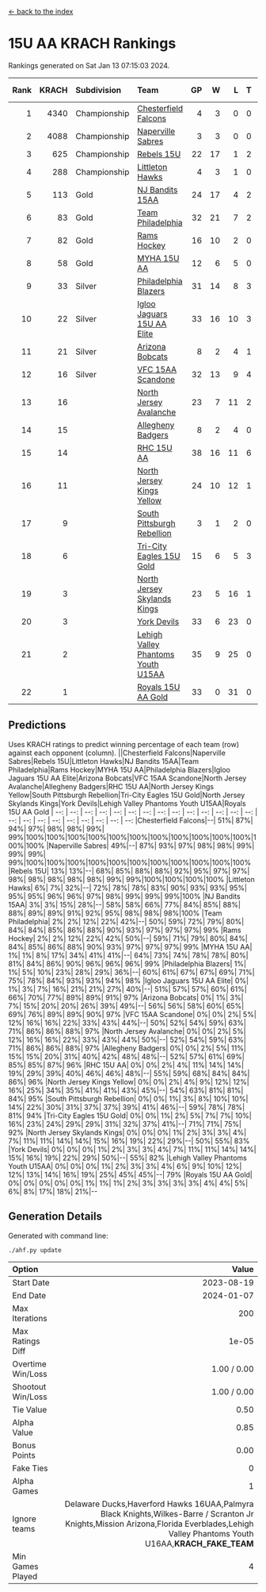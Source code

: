 [<- back to the index](readme.md)
# 15U AA KRACH Rankings
Rankings generated on Sat Jan 13 07:15:03 2024.

Rank|KRACH|Subdivision|Team|GP|W|L|T|OTW|OTL|SoS|Exp Wins|Win Diff
---:|---:|:---|:---|---:|---:|---:|---:|---:|---:|---:|---:|---:
1|4340|Championship|[Chesterfield Falcons](https://gamesheetstats.com/seasons/3659/teams/143334/schedule)|4|3|0|0|1|0|148|4.8|-0.0
2|4088|Championship|[Naperville Sabres](https://gamesheetstats.com/seasons/3659/teams/143335/schedule)|3|3|0|0|0|0|175|3.8|-0.0
3|625|Championship|[Rebels 15U](https://gamesheetstats.com/seasons/3659/teams/140654/schedule)|22|17|1|2|1|1|413|19.8|-0.0
4|288|Championship|[Littleton Hawks](https://gamesheetstats.com/seasons/3659/teams/177078/schedule)|4|3|1|0|0|0|158|3.8|-0.0
5|113|Gold|[NJ Bandits 15AA](https://gamesheetstats.com/seasons/3659/teams/140648/schedule)|24|17|4|2|0|1|99|18.9|0.0
6|83|Gold|[Team Philadelphia](https://gamesheetstats.com/seasons/3659/teams/140657/schedule)|32|21|7|2|2|0|86|24.9|0.0
7|82|Gold|[Rams Hockey](https://gamesheetstats.com/seasons/3659/teams/140653/schedule)|16|10|2|0|2|2|281|12.9|0.0
8|58|Gold|[MYHA 15U AA](https://gamesheetstats.com/seasons/3659/teams/140647/schedule)|12|6|5|0|1|0|404|7.9|0.0
9|33|Silver|[Philadelphia Blazers](https://gamesheetstats.com/seasons/3659/teams/140652/schedule)|31|14|8|3|5|1|26|21.4|0.0
10|22|Silver|[Igloo Jaguars 15U AA Elite](https://gamesheetstats.com/seasons/3659/teams/140645/schedule)|33|16|10|3|2|2|25|20.4|0.0
11|21|Silver|[Arizona Bobcats](https://gamesheetstats.com/seasons/3659/teams/143338/schedule)|8|2|4|1|0|1|134|3.4|0.0
12|16|Silver|[VFC 15AA Scandone](https://gamesheetstats.com/seasons/3659/teams/140659/schedule)|32|13|9|4|2|4|174|17.9|0.0
13|16||[North Jersey Avalanche](https://gamesheetstats.com/seasons/3659/teams/140649/schedule)|23|7|11|2|2|1|231|10.9|0.0
14|15||[Allegheny Badgers](https://gamesheetstats.com/seasons/3659/teams/143336/schedule)|8|2|4|0|1|1|564|3.9|0.0
15|14||[RHC 15U AA](https://gamesheetstats.com/seasons/3659/teams/140655/schedule)|38|16|11|6|0|5|60|19.9|0.0
16|11||[North Jersey Kings Yellow](https://gamesheetstats.com/seasons/3659/teams/140650/schedule)|24|10|12|1|1|0|50|12.4|0.0
17|9||[South Pittsburgh Rebellion](https://gamesheetstats.com/seasons/3659/teams/144442/schedule)|3|1|2|0|0|0|166|1.9|0.0
18|6||[Tri-City Eagles 15U Gold](https://gamesheetstats.com/seasons/3659/teams/140658/schedule)|15|6|5|3|0|1|18|8.4|0.0
19|3||[North Jersey Skylands Kings](https://gamesheetstats.com/seasons/3659/teams/140651/schedule)|23|5|16|1|0|1|98|6.4|0.0
20|3||[York Devils](https://gamesheetstats.com/seasons/3659/teams/140660/schedule)|33|6|23|0|2|2|43|8.9|0.0
21|2||[Lehigh Valley Phantoms Youth U15AA](https://gamesheetstats.com/seasons/3659/teams/140646/schedule)|35|9|25|0|0|1|20|9.9|0.0
22|1||[Royals 15U AA Gold](https://gamesheetstats.com/seasons/3659/teams/140656/schedule)|33|0|31|0|2|0|24|2.9|0.0

## Predictions
Uses KRACH ratings to predict winning percentage of each team (row) against each opponent (column).
||Chesterfield Falcons|Naperville Sabres|Rebels 15U|Littleton Hawks|NJ Bandits 15AA|Team Philadelphia|Rams Hockey|MYHA 15U AA|Philadelphia Blazers|Igloo Jaguars 15U AA Elite|Arizona Bobcats|VFC 15AA Scandone|North Jersey Avalanche|Allegheny Badgers|RHC 15U AA|North Jersey Kings Yellow|South Pittsburgh Rebellion|Tri-City Eagles 15U Gold|North Jersey Skylands Kings|York Devils|Lehigh Valley Phantoms Youth U15AA|Royals 15U AA Gold
| --: | --: | --: | --: | --: | --: | --: | --: | --: | --: | --: | --: | --: | --: | --: | --: | --: | --: | --: | --: | --: | --: | --: 
|Chesterfield Falcons|--| 51%| 87%| 94%| 97%| 98%| 98%| 99%| 99%|100%|100%|100%|100%|100%|100%|100%|100%|100%|100%|100%|100%|100%
|Naperville Sabres| 49%|--| 87%| 93%| 97%| 98%| 98%| 99%| 99%| 99%| 99%|100%|100%|100%|100%|100%|100%|100%|100%|100%|100%|100%
|Rebels 15U| 13%| 13%|--| 68%| 85%| 88%| 88%| 92%| 95%| 97%| 97%| 98%| 98%| 98%| 98%| 98%| 99%| 99%|100%|100%|100%|100%
|Littleton Hawks|  6%|  7%| 32%|--| 72%| 78%| 78%| 83%| 90%| 93%| 93%| 95%| 95%| 95%| 96%| 96%| 97%| 98%| 99%| 99%| 99%|100%
|NJ Bandits 15AA|  3%|  3%| 15%| 28%|--| 58%| 58%| 66%| 77%| 84%| 85%| 88%| 88%| 89%| 89%| 91%| 92%| 95%| 98%| 98%| 98%|100%
|Team Philadelphia|  2%|  2%| 12%| 22%| 42%|--| 50%| 59%| 72%| 79%| 80%| 84%| 84%| 85%| 86%| 88%| 90%| 93%| 97%| 97%| 97%| 99%
|Rams Hockey|  2%|  2%| 12%| 22%| 42%| 50%|--| 59%| 71%| 79%| 80%| 84%| 84%| 85%| 86%| 88%| 90%| 93%| 97%| 97%| 97%| 99%
|MYHA 15U AA|  1%|  1%|  8%| 17%| 34%| 41%| 41%|--| 64%| 73%| 74%| 78%| 78%| 80%| 81%| 84%| 86%| 90%| 96%| 96%| 96%| 99%
|Philadelphia Blazers|  1%|  1%|  5%| 10%| 23%| 28%| 29%| 36%|--| 60%| 61%| 67%| 67%| 69%| 71%| 75%| 78%| 84%| 93%| 93%| 94%| 98%
|Igloo Jaguars 15U AA Elite|  0%|  1%|  3%|  7%| 16%| 21%| 21%| 27%| 40%|--| 51%| 57%| 57%| 60%| 61%| 66%| 70%| 77%| 89%| 89%| 91%| 97%
|Arizona Bobcats|  0%|  1%|  3%|  7%| 15%| 20%| 20%| 26%| 39%| 49%|--| 56%| 56%| 58%| 60%| 65%| 69%| 76%| 89%| 89%| 90%| 97%
|VFC 15AA Scandone|  0%|  0%|  2%|  5%| 12%| 16%| 16%| 22%| 33%| 43%| 44%|--| 50%| 52%| 54%| 59%| 63%| 71%| 86%| 86%| 88%| 97%
|North Jersey Avalanche|  0%|  0%|  2%|  5%| 12%| 16%| 16%| 22%| 33%| 43%| 44%| 50%|--| 52%| 54%| 59%| 63%| 71%| 86%| 86%| 88%| 97%
|Allegheny Badgers|  0%|  0%|  2%|  5%| 11%| 15%| 15%| 20%| 31%| 40%| 42%| 48%| 48%|--| 52%| 57%| 61%| 69%| 85%| 85%| 87%| 96%
|RHC 15U AA|  0%|  0%|  2%|  4%| 11%| 14%| 14%| 19%| 29%| 39%| 40%| 46%| 46%| 48%|--| 55%| 59%| 68%| 84%| 84%| 86%| 96%
|North Jersey Kings Yellow|  0%|  0%|  2%|  4%|  9%| 12%| 12%| 16%| 25%| 34%| 35%| 41%| 41%| 43%| 45%|--| 54%| 63%| 81%| 81%| 84%| 95%
|South Pittsburgh Rebellion|  0%|  0%|  1%|  3%|  8%| 10%| 10%| 14%| 22%| 30%| 31%| 37%| 37%| 39%| 41%| 46%|--| 59%| 78%| 78%| 81%| 94%
|Tri-City Eagles 15U Gold|  0%|  0%|  1%|  2%|  5%|  7%|  7%| 10%| 16%| 23%| 24%| 29%| 29%| 31%| 32%| 37%| 41%|--| 71%| 71%| 75%| 92%
|North Jersey Skylands Kings|  0%|  0%|  0%|  1%|  2%|  3%|  3%|  4%|  7%| 11%| 11%| 14%| 14%| 15%| 16%| 19%| 22%| 29%|--| 50%| 55%| 83%
|York Devils|  0%|  0%|  0%|  1%|  2%|  3%|  3%|  4%|  7%| 11%| 11%| 14%| 14%| 15%| 16%| 19%| 22%| 29%| 50%|--| 55%| 82%
|Lehigh Valley Phantoms Youth U15AA|  0%|  0%|  0%|  1%|  2%|  3%|  3%|  4%|  6%|  9%| 10%| 12%| 12%| 13%| 14%| 16%| 19%| 25%| 45%| 45%|--| 79%
|Royals 15U AA Gold|  0%|  0%|  0%|  0%|  0%|  1%|  1%|  1%|  2%|  3%|  3%|  3%|  3%|  4%|  4%|  5%|  6%|  8%| 17%| 18%| 21%|--

## Generation Details

Generated with command line:
```
./ahf.py update
```

| Option | Value |
| :----- | ----: |
| Start Date | 2023-08-19 |
| End Date | 2024-01-07 |
| Max Iterations | 200 |
| Max Ratings Diff | 1e-05 |
| Overtime Win/Loss | 1.00 / 0.00 |
| Shootout Win/Loss | 1.00 / 0.00 |
| Tie Value | 0.50 |
| Alpha Value | 0.85 |
| Bonus Points | 0.00 |
| Fake Ties | 0 |
| Alpha Games | 1 |
| Ignore teams | Delaware Ducks,Haverford Hawks 16UAA,Palmyra Black Knights,Wilkes-Barre / Scranton Jr Knights,Mission Arizona,Florida Everblades,Lehigh Valley Phantoms Youth U16AA,__KRACH_FAKE_TEAM__ |
| Min Games Played | 4 |

